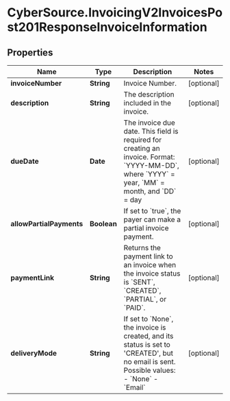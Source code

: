 # CyberSource.InvoicingV2InvoicesPost201ResponseInvoiceInformation

## Properties
Name | Type | Description | Notes
------------ | ------------- | ------------- | -------------
**invoiceNumber** | **String** | Invoice Number. | [optional] 
**description** | **String** | The description included in the invoice. | [optional] 
**dueDate** | **Date** | The invoice due date. This field is required for creating an invoice. Format: &#x60;YYYY-MM-DD&#x60;, where &#x60;YYYY&#x60; &#x3D; year, &#x60;MM&#x60; &#x3D; month, and &#x60;DD&#x60; &#x3D; day  | [optional] 
**allowPartialPayments** | **Boolean** | If set to &#x60;true&#x60;, the payer can make a partial invoice payment. | [optional] 
**paymentLink** | **String** | Returns the payment link to an invoice when the invoice status is &#x60;SENT&#x60;, &#x60;CREATED&#x60;, &#x60;PARTIAL&#x60;, or &#x60;PAID&#x60;. | [optional] 
**deliveryMode** | **String** | If set to &#x60;None&#x60;, the invoice is created, and its status is set to &#39;CREATED&#39;, but no email is sent.    Possible values:        - &#x60;None&#x60;   - &#x60;Email&#x60;   | [optional] 


